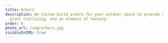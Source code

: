 ```yaml
---
title: Arbors
description: We custom build arbors for your outdoor space to provide shade,
  plant trellising, and an element of fantasy.
order: 8
photo_url: /img/arbors.jpg
visibleInCMS: true
---
```

